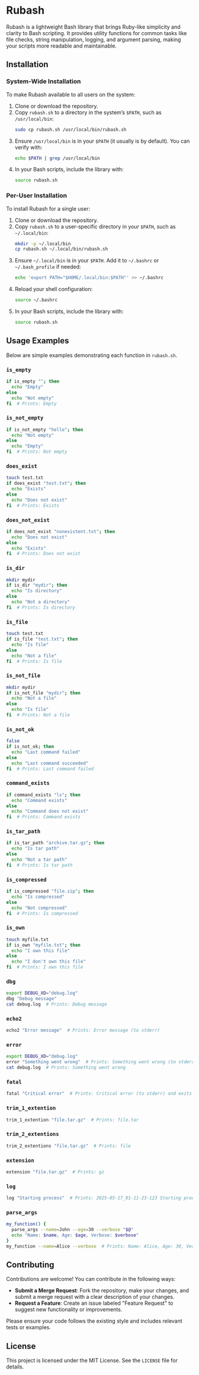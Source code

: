 # Rubash

Rubash is a lightweight Bash library that brings Ruby-like simplicity and clarity to Bash scripting. It provides utility functions for common tasks like file checks, string manipulation, logging, and argument parsing, making your scripts more readable and maintainable.

## Installation

### System-Wide Installation
To make Rubash available to all users on the system:

1. Clone or download the repository.
2. Copy `rubash.sh` to a directory in the system’s `$PATH`, such as `/usr/local/bin`:
   ```bash
   sudo cp rubash.sh /usr/local/bin/rubash.sh
   ```
3. Ensure `/usr/local/bin` is in your `$PATH` (it usually is by default). You can verify with:
   ```bash
   echo $PATH | grep /usr/local/bin
   ```
4. In your Bash scripts, include the library with:
   ```bash
   source rubash.sh
   ```

### Per-User Installation
To install Rubash for a single user:

1. Clone or download the repository.
2. Copy `rubash.sh` to a user-specific directory in your `$PATH`, such as `~/.local/bin`:
   ```bash
   mkdir -p ~/.local/bin
   cp rubash.sh ~/.local/bin/rubash.sh
   ```
3. Ensure `~/.local/bin` is in your `$PATH`. Add it to `~/.bashrc` or `~/.bash_profile` if needed:
   ```bash
   echo 'export PATH="$HOME/.local/bin:$PATH"' >> ~/.bashrc
   ```
4. Reload your shell configuration:
   ```bash
   source ~/.bashrc
   ```
5. In your Bash scripts, include the library with:
   ```bash
   source rubash.sh
   ```

## Usage Examples

Below are simple examples demonstrating each function in `rubash.sh`.

### `is_empty`
```bash
if is_empty ""; then
  echo "Empty"
else
  echo "Not empty"
fi  # Prints: Empty
```

### `is_not_empty`
```bash
if is_not_empty "hello"; then
  echo "Not empty"
else
  echo "Empty"
fi  # Prints: Not empty
```

### `does_exist`
```bash
touch test.txt
if does_exist "test.txt"; then
  echo "Exists"
else
  echo "Does not exist"
fi  # Prints: Exists
```

### `does_not_exist`
```bash
if does_not_exist "nonexistent.txt"; then
  echo "Does not exist"
else
  echo "Exists"
fi  # Prints: Does not exist
```

### `is_dir`
```bash
mkdir mydir
if is_dir "mydir"; then
  echo "Is directory"
else
  echo "Not a directory"
fi  # Prints: Is directory
```

### `is_file`
```bash
touch test.txt
if is_file "test.txt"; then
  echo "Is file"
else
  echo "Not a file"
fi  # Prints: Is file
```

### `is_not_file`
```bash
mkdir mydir
if is_not_file "mydir"; then
  echo "Not a file"
else
  echo "Is file"
fi  # Prints: Not a file
```

### `is_not_ok`
```bash
false
if is_not_ok; then
  echo "Last command failed"
else
  echo "Last command succeeded"
fi  # Prints: Last command failed
```

### `command_exists`
```bash
if command_exists "ls"; then
  echo "Command exists"
else
  echo "Command does not exist"
fi  # Prints: Command exists
```

### `is_tar_path`
```bash
if is_tar_path "archive.tar.gz"; then
  echo "Is tar path"
else
  echo "Not a tar path"
fi  # Prints: Is tar path
```

### `is_compressed`
```bash
if is_compressed "file.zip"; then
  echo "Is compressed"
else
  echo "Not compressed"
fi  # Prints: Is compressed
```

### `is_own`
```bash
touch myfile.txt
if is_own "myfile.txt"; then
  echo "I own this file"
else
  echo "I don't own this file"
fi  # Prints: I own this file
```

### `dbg`
```bash
export DEBUG_XD="debug.log"
dbg "Debug message"
cat debug.log  # Prints: Debug message
```

### `echo2`
```bash
echo2 "Error message"  # Prints: Error message (to stderr)
```

### `error`
```bash
export DEBUG_XD="debug.log"
error "Something went wrong"  # Prints: Something went wrong (to stderr)
cat debug.log  # Prints: Something went wrong
```

### `fatal`
```bash
fatal "Critical error"  # Prints: Critical error (to stderr) and exits
```

### `trim_1_extention`
```bash
trim_1_extention "file.tar.gz"  # Prints: file.tar
```

### `trim_2_extentions`
```bash
trim_2_extentions "file.tar.gz"  # Prints: file
```

### `extension`
```bash
extension "file.tar.gz"  # Prints: gz
```

### `log`
```bash
log "Starting process"  # Prints: 2025-05-17_01-11-23-123 Starting process (to stderr)
```

### `parse_args`
```bash
my_function() {
  parse_args --name=John --age=30 --verbose "$@"
  echo "Name: $name, Age: $age, Verbose: $verbose"
}
my_function --name=Alice --verbose  # Prints: Name: Alice, Age: 30, Verbose: true
```

## Contributing

Contributions are welcome! You can contribute in the following ways:

- **Submit a Merge Request**: Fork the repository, make your changes, and submit a merge request with a clear description of your changes.
- **Request a Feature**: Create an issue labeled "Feature Request" to suggest new functionality or improvements.

Please ensure your code follows the existing style and includes relevant tests or examples.

## License

This project is licensed under the MIT License. See the `LICENSE` file for details.